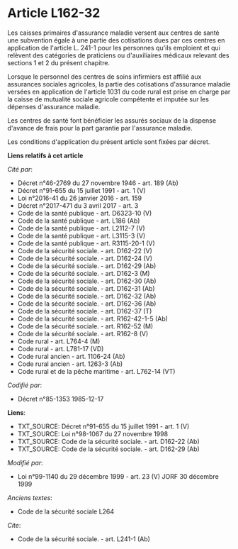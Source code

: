 # Article L162-32

Les caisses primaires d'assurance maladie versent aux centres de santé une subvention égale à une partie des cotisations dues
par ces centres en application de l'article L. 241-1 pour les personnes qu'ils emploient et qui relèvent des catégories de
praticiens ou d'auxiliaires médicaux relevant des sections 1 et 2 du présent chapitre. 

Lorsque le personnel des centres de soins infirmiers est affilié aux assurances sociales agricoles, la partie des cotisations
d'assurance maladie versées en application de l'article 1031 du code rural est prise en charge par la caisse de mutualité
sociale agricole compétente et imputée sur les dépenses d'assurance maladie. 

Les centres de santé font bénéficier les assurés sociaux de la dispense d'avance de frais pour la part garantie par
l'assurance maladie. 

Les conditions d'application du présent article sont fixées par décret.

**Liens relatifs à cet article**

_Cité par_:

  - Décret n°46-2769 du 27 novembre 1946 - art. 189 (Ab)
  - Décret n°91-655 du 15 juillet 1991 - art. 1 (V)
  - Loi n°2016-41 du 26 janvier 2016 - art. 159
  - Décret n°2017-471 du 3 avril 2017 - art. 3
  - Code de la santé publique - art. D6323-10 (V)
  - Code de la santé publique - art. L186 (Ab)
  - Code de la santé publique - art. L2112-7 (V)
  - Code de la santé publique - art. L3115-3 (V)
  - Code de la santé publique - art. R3115-20-1 (V)
  - Code de la sécurité sociale. - art. D162-22 (V)
  - Code de la sécurité sociale. - art. D162-24 (V)
  - Code de la sécurité sociale. - art. D162-29 (Ab)
  - Code de la sécurité sociale. - art. D162-3 (M)
  - Code de la sécurité sociale. - art. D162-30 (Ab)
  - Code de la sécurité sociale. - art. D162-31 (Ab)
  - Code de la sécurité sociale. - art. D162-32 (Ab)
  - Code de la sécurité sociale. - art. D162-36 (Ab)
  - Code de la sécurité sociale. - art. D162-37 (T)
  - Code de la sécurité sociale. - art. R162-42-1-5 (Ab)
  - Code de la sécurité sociale. - art. R162-52 (M)
  - Code de la sécurité sociale. - art. R162-8 (V)
  - Code rural - art. L764-4 (M)
  - Code rural - art. L781-17 (VD)
  - Code rural ancien - art. 1106-24 (Ab)
  - Code rural ancien - art. 1263-3 (Ab)
  - Code rural et de la pêche maritime - art. L762-14 (VT)

_Codifié par_:

  - Décret n°85-1353 1985-12-17

**Liens**:

  - TXT_SOURCE: Décret n°91-655 du 15 juillet 1991 - art. 1 (V)
  - TXT_SOURCE: Loi n°98-1067 du 27 novembre 1998
  - TXT_SOURCE: Code de la sécurité sociale. - art. D162-22 (Ab)
  - TXT_SOURCE: Code de la sécurité sociale. - art. D162-29 (Ab)

_Modifié par_:

  - Loi n°99-1140 du 29 décembre 1999 - art. 23 (V) JORF 30 décembre 1999

_Anciens textes_:

  - Code de la sécurité sociale L264

_Cite_:

  - Code de la sécurité sociale. - art. L241-1 (Ab)
